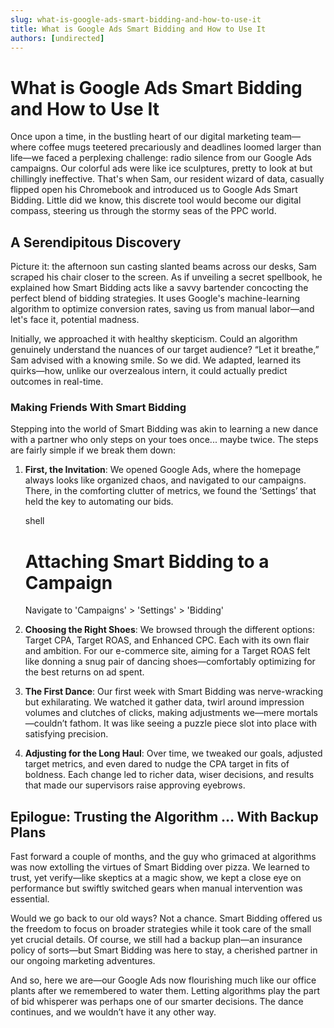 ```yaml
---
slug: what-is-google-ads-smart-bidding-and-how-to-use-it
title: What is Google Ads Smart Bidding and How to Use It
authors: [undirected]
---
```


# What is Google Ads Smart Bidding and How to Use It

Once upon a time, in the bustling heart of our digital marketing team—where coffee mugs teetered precariously and deadlines loomed larger than life—we faced a perplexing challenge: radio silence from our Google Ads campaigns. Our colorful ads were like ice sculptures, pretty to look at but chillingly ineffective. That's when Sam, our resident wizard of data, casually flipped open his Chromebook and introduced us to Google Ads Smart Bidding. Little did we know, this discrete tool would become our digital compass, steering us through the stormy seas of the PPC world.

## A Serendipitous Discovery

Picture it: the afternoon sun casting slanted beams across our desks, Sam scraped his chair closer to the screen. As if unveiling a secret spellbook, he explained how Smart Bidding acts like a savvy bartender concocting the perfect blend of bidding strategies. It uses Google's machine-learning algorithm to optimize conversion rates, saving us from manual labor—and let's face it, potential madness.

Initially, we approached it with healthy skepticism. Could an algorithm genuinely understand the nuances of our target audience? “Let it breathe,” Sam advised with a knowing smile. So we did. We adapted, learned its quirks—how, unlike our overzealous intern, it could actually predict outcomes in real-time.

### Making Friends With Smart Bidding

Stepping into the world of Smart Bidding was akin to learning a new dance with a partner who only steps on your toes once... maybe twice. The steps are fairly simple if we break them down:

1. **First, the Invitation**: We opened Google Ads, where the homepage always looks like organized chaos, and navigated to our campaigns. There, in the comforting clutter of metrics, we found the ‘Settings’ that held the key to automating our bids. 

   shell
   # Attaching Smart Bidding to a Campaign
   Navigate to 'Campaigns' > 'Settings' > 'Bidding'
   

2. **Choosing the Right Shoes**: We browsed through the different options: Target CPA, Target ROAS, and Enhanced CPC. Each with its own flair and ambition. For our e-commerce site, aiming for a Target ROAS felt like donning a snug pair of dancing shoes—comfortably optimizing for the best returns on ad spent.

3. **The First Dance**: Our first week with Smart Bidding was nerve-wracking but exhilarating. We watched it gather data, twirl around impression volumes and clutches of clicks, making adjustments we—mere mortals—couldn’t fathom. It was like seeing a puzzle piece slot into place with satisfying precision.

4. **Adjusting for the Long Haul**: Over time, we tweaked our goals, adjusted target metrics, and even dared to nudge the CPA target in fits of boldness. Each change led to richer data, wiser decisions, and results that made our supervisors raise approving eyebrows.

## Epilogue: Trusting the Algorithm … With Backup Plans

Fast forward a couple of months, and the guy who grimaced at algorithms was now extolling the virtues of Smart Bidding over pizza. We learned to trust, yet verify—like skeptics at a magic show, we kept a close eye on performance but swiftly switched gears when manual intervention was essential.

Would we go back to our old ways? Not a chance. Smart Bidding offered us the freedom to focus on broader strategies while it took care of the small yet crucial details. Of course, we still had a backup plan—an insurance policy of sorts—but Smart Bidding was here to stay, a cherished partner in our ongoing marketing adventures.

And so, here we are—our Google Ads now flourishing much like our office plants after we remembered to water them. Letting algorithms play the part of bid whisperer was perhaps one of our smarter decisions. The dance continues, and we wouldn’t have it any other way.